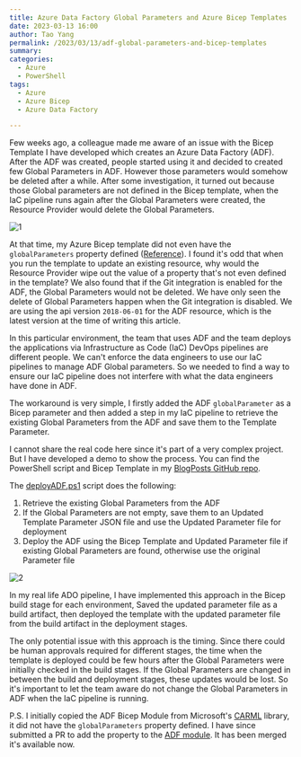```yaml
---
title: Azure Data Factory Global Parameters and Azure Bicep Templates
date: 2023-03-13 16:00
author: Tao Yang
permalink: /2023/03/13/adf-global-parameters-and-bicep-templates
summary:
categories:
  - Azure
  - PowerShell
tags:
  - Azure
  - Azure Bicep
  - Azure Data Factory

---
```


Few weeks ago, a colleague made me aware of an issue with the Bicep Template I have developed which creates an Azure Data Factory (ADF). After the ADF was created, people started using it and decided to created few Global Parameters in ADF. However those parameters would somehow be deleted after a while. After some investigation, it turned out because those Global parameters are not defined in the Bicep template, when the IaC pipeline runs again after the Global Parameters were created, the Resource Provider would delete the Global Parameters.

![1](../../../../assets/images/2023/03/adf-global-parameters-01.jpg)

At that time, my Azure Bicep template did not even have the `globalParameters` property defined ([Reference](https://learn.microsoft.com/en-us/azure/templates/microsoft.datafactory/factories?pivots=deployment-language-bicep)). I found it's odd that when you run the template to update an existing resource, why would the Resource Provider wipe out the value of a property that's not even defined in the template? We also found that if the Git integration is enabled for the ADF, the Global Parameters would not be deleted. We have only seen the delete of Global Parameters happen when the Git integration is disabled. We are using the api version `2018-06-01` for the ADF resource, which is the latest version at the time of writing this article.

In this particular environment, the team that uses ADF and the team deploys the applications via Infrastructure as Code (IaC) DevOps pipelines are different people. We can't enforce the data engineers to use our IaC pipelines to manage ADF Global parameters. So we needed to find a way to ensure our IaC pipeline does not interfere with what the data engineers have done in ADF.

The workaround is very simple, I firstly added the ADF `globalParameter` as a Bicep parameter and then added a step in my IaC pipeline to retrieve the existing Global Parameters from the ADF and save them to the Template Parameter.

I cannot share the real code here since it's part of a very complex project. But I have developed a demo to show the process. You can find the PowerShell script and Bicep Template in my [BlogPosts GitHub repo](https://github.com/tyconsulting/BlogPosts/tree/master/Azure-Bicep/adf-global-parameters).

The [deployADF.ps1](https://github.com/tyconsulting/BlogPosts/blob/master/Azure-Bicep/adf-global-parameters/deployADF.ps1) script does the following:

1. Retrieve the existing Global Parameters from the ADF
2. If the Global Parameters are not empty, save them to an Updated Template Parameter JSON file and use the Updated Parameter file for deployment
3. Deploy the ADF using the Bicep Template and Updated Parameter file if existing Global Parameters are found, otherwise use the original Parameter file

![2](../../../../assets/images/2023/03/adf-global-parameters-02.jpg)

In my real life ADO pipeline, I have implemented this approach in the Bicep build stage for each environment, Saved the updated parameter file as a build artifact, then deployed the template with the updated parameter file from the build artifact in the deployment stages.

The only potential issue with this approach is the timing. Since there could be human approvals required for different stages, the time when the template is deployed could be few hours after the Global Parameters were initially checked in the build stages. If the Global Parameters are changed in between the build and deployment stages, these updates would be lost. So it's important to let the team aware do not change the Global Parameters in ADF when the IaC pipeline is running.

P.S. I initially copied the ADF Bicep Module from Microsoft's [CARML](https://aka.ms/carml) library, it did not have the `globalParameters` property defined. I have since submitted a PR to add the property to the [ADF module](https://github.com/Azure/ResourceModules/blob/main/modules/Microsoft.DataFactory/factories/deploy.bicep). It has been merged it's available now.